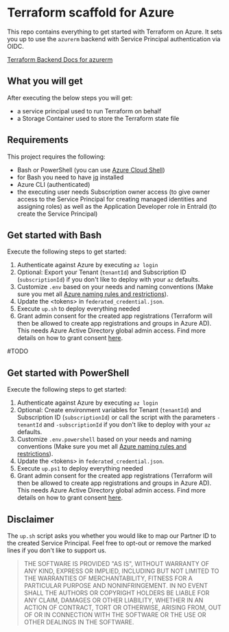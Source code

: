 # Terraform scaffold for Azure

This repo contains everything to get started with Terraform on Azure. It sets you up to use the `azurerm` backend with Service Principal authentication via OIDC.

[Terraform Backend Docs for azurerm](https://developer.hashicorp.com/terraform/language/settings/backends/azurerm#backend-azure-ad-service-principal-or-user-assigned-managed-identity-via-oidc-workload-identity-federation)

## What you will get
After executing the below steps you will get:

- a service principal used to run Terraform on behalf
- a Storage Container used to store the Terraform state file

## Requirements

This project requires the following:

- Bash or PowerShell (you can use [Azure Cloud Shell](http://shell.azure.com/))
- for Bash you need to have [jq](https://stedolan.github.io/jq/) installed
- Azure CLI (authenticated)
- the executing user needs Subscription owner access (to give owner access to the Service Principal for creating managed identities and assigning roles) as well as the Application Developer role in EntraId (to create the Service Principal)

## Get started with Bash

Execute the following steps to get started:

1. Authenticate against Azure by executing `az login`
1. Optional: Export your Tenant (`tenantId`) and Subscription ID (`subscriptionId`) if you don't like to deploy with your `az` defaults.
1. Customize `.env` based on your needs and naming conventions (Make sure you met all [Azure naming rules and restrictions](https://docs.microsoft.com/azure/azure-resource-manager/management/resource-name-rules)).
1. Update the \<tokens> in `federated_credential.json`.
1. Execute `up.sh` to deploy everything needed
1. Grant admin consent for the created app registrations (Terraform will then be allowed to create app registrations and groups in Azure AD). This needs Azure Active Directory global admin access. Find more details on how to grant consent [here](https://docs.microsoft.com/en-us/azure/active-directory/manage-apps/grant-admin-consent).

#TODO
## Get started with PowerShell

Execute the following steps to get started:

1. Authenticate against Azure by executing `az login`
1. Optional: Create environment variables for Tenant (`tenantId`) and Subscription ID (`subscriptionId`) or call the script with the parameters `-tenantId` and `-subscriptionId` if you don't like to deploy with your `az` defaults.
1. Customize `.env.powershell` based on your needs and naming conventions (Make sure you met all [Azure naming rules and restrictions](https://docs.microsoft.com/azure/azure-resource-manager/management/resource-name-rules)).
1. Update the \<tokens> in `federated_credential.json`.
1. Execute `up.ps1` to deploy everything needed
1. Grant admin consent for the created app registrations (Terraform will then be allowed to create app registrations and groups in Azure AD). This needs Azure Active Directory global admin access. Find more details on how to grant consent [here](https://docs.microsoft.com/en-us/azure/active-directory/manage-apps/grant-admin-consent).


## Disclaimer

The `up.sh` script asks you whether you would like to map our Partner ID to the created Service Principal. Feel free to opt-out or remove the marked lines if you don't like to support us.

> THE SOFTWARE IS PROVIDED "AS IS", WITHOUT WARRANTY OF ANY KIND, EXPRESS OR IMPLIED, INCLUDING BUT NOT LIMITED TO THE WARRANTIES OF MERCHANTABILITY, FITNESS FOR A PARTICULAR PURPOSE AND NONINFRINGEMENT. IN NO EVENT SHALL THE AUTHORS OR COPYRIGHT HOLDERS BE LIABLE FOR ANY CLAIM, DAMAGES OR OTHER LIABILITY, WHETHER IN AN ACTION OF CONTRACT, TORT OR OTHERWISE, ARISING FROM, OUT OF OR IN CONNECTION WITH THE SOFTWARE OR THE USE OR OTHER DEALINGS IN THE SOFTWARE.
